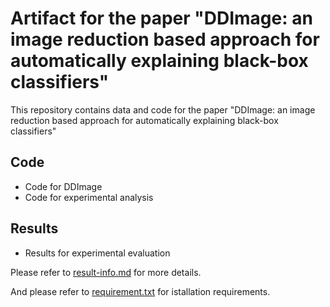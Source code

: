 # Artifact for the paper "DDImage: an image reduction based approach for automatically explaining black-box classifiers" 

This repository contains data and code for the paper "DDImage: an image reduction based approach for automatically explaining black-box classifiers"

## Code 

* Code for DDImage
* Code for experimental analysis
  

## Results

* Results for experimental evaluation
  
Please refer to [result-info.md](results/result-info.md) for more details.

And please refer to [requirement.txt](requirement.txt) for istallation requirements.
